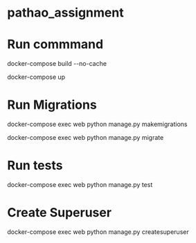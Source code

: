 # pathao_assignment

# Run commmand

docker-compose build --no-cache

docker-compose up

# Run Migrations

docker-compose exec web python manage.py makemigrations

docker-compose exec web python manage.py migrate

# Run tests

docker-compose exec web python manage.py test


# Create Superuser

docker-compose exec web python manage.py createsuperuser